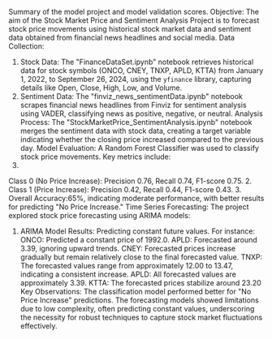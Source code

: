 Summary of the model project and model validation scores.
Objective:
The aim of the Stock Market Price and Sentiment Analysis Project is to forecast stock price movements using historical stock market data and sentiment data obtained from financial news headlines and social media.
Data Collection:
1. Stock Data: The "FinanceDataSet.ipynb" notebook retrieves historical data for stock symbols (ONCO, CNEY, TNXP, APLD, KTTA) from January 1, 2022, to September 26, 2024, using the `yfinance` library, capturing details like Open, Close, High, Low, and Volume.
2. Sentiment Data: The "finviz_news_sentimentData.ipynb" notebook scrapes financial news headlines from Finviz for sentiment analysis using VADER, classifying news as positive, negative, or neutral.
Analysis Process:
The "StockMarketPrice_SentimentAnalysis.ipynb" notebook merges the sentiment data with stock data, creating a target variable indicating whether the closing price increased compared to the previous day.
Model Evaluation:
A Random Forest Classifier was used to classify stock price movements. Key metrics include:
1.
Class 0 (No Price Increase): Precision 0.76, Recall 0.74, F1-score 0.75.
2.
Class 1 (Price Increase): Precision 0.42, Recall 0.44, F1-score 0.43.
3.
Overall Accuracy:65%, indicating moderate performance, with better results for predicting "No Price Increase."
Time Series Forecasting:
The project explored stock price forecasting using ARIMA models:
1. ARIMA Model Results:
Predicting constant future values. For instance:
ONCO: Predicted a constant price of 1992.0.
APLD: Forecasted around 3.39, ignoring upward trends.
CNEY: Forecasted prices increase gradually but remain relatively close to the final forecasted value.
TNXP: The forecasted values range from approximately 12.00 to 13.47, indicating a consistent increase.
APLD: All forecasted values are approximately 3.39.
KTTA: The forecasted prices stabilize around 23.20
Key Observations:
The classification model performed better for "No Price Increase" predictions. The forecasting models showed limitations due to low complexity, often predicting constant values, underscoring the necessity for robust techniques to capture stock market fluctuations effectively.
